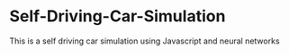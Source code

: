 # Self-Driving-Car-Simulation
This is a self driving car simulation using Javascript and neural networks
